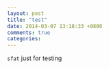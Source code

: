 ```yaml
---
layout: post
title: "test"
date: 2014-03-07 13:18:33 +0800
comments: true
categories: 
---
```


`sfat` just for testing
